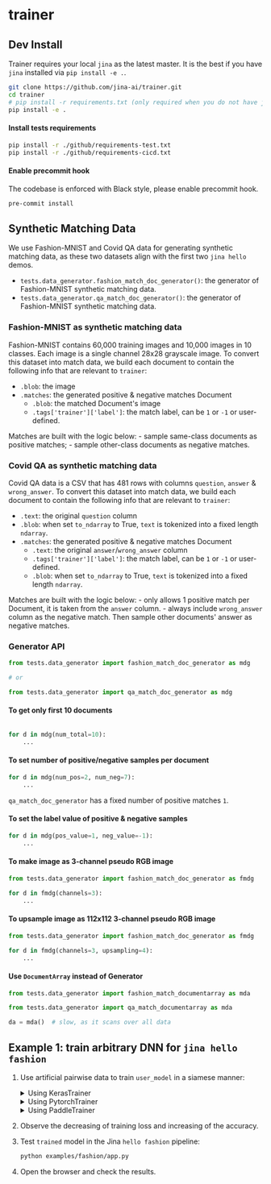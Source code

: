 # trainer

## Dev Install

Trainer requires your local `jina` as the latest master. It is the best if you have `jina` installed via `pip install -e .`.

```bash
git clone https://github.com/jina-ai/trainer.git
cd trainer
# pip install -r requirements.txt (only required when you do not have jina locally) 
pip install -e .
```

#### Install tests requirements

```bash
pip install -r ./github/requirements-test.txt
pip install -r ./github/requirements-cicd.txt
```

#### Enable precommit hook

The codebase is enforced with Black style, please enable precommit hook.

```bash
pre-commit install
```

## Synthetic Matching Data

We use Fashion-MNIST and Covid QA data for generating synthetic matching data, as these two datasets align with the first two `jina hello` demos.

- `tests.data_generator.fashion_match_doc_generator()`: the generator of Fashion-MNIST synthetic matching data.
- `tests.data_generator.qa_match_doc_generator()`: the generator of Fashion-MNIST synthetic matching data.

### Fashion-MNIST as synthetic matching data

Fashion-MNIST contains 60,000 training images and 10,000 images in 10 classes. Each image is a single channel 28x28 grayscale image. To convert this dataset into match data, we build each document to contain the following info that are relevant to `trainer`:

  - `.blob`: the image
  - `.matches`: the generated positive & negative matches Document
    - `.blob`: the matched Document's image 
    - `.tags['trainer']['label']`: the match label, can be `1` or `-1` or user-defined.

Matches are built with the logic below:
    - sample same-class documents as positive matches;
    - sample other-class documents as negative matches.

### Covid QA as synthetic matching data

Covid QA data is a CSV that has 481 rows with columns `question`, `answer` & `wrong_answer`. To convert this dataset into match data, we build each document to contain the following info that are relevant to `trainer`:

 - `.text`: the original `question` column
 - `.blob`: when set `to_ndarray` to True, `text` is tokenized into a fixed length `ndarray`.
 - `.matches`: the generated positive & negative matches Document
   - `.text`: the original `answer`/`wrong_answer` column
   - `.tags['trainer']['label']`: the match label, can be `1` or `-1` or user-defined.
   - `.blob`: when set `to_ndarray` to True, `text` is tokenized into a fixed length `ndarray`.

Matches are built with the logic below:
    - only allows 1 positive match per Document, it is taken from the `answer` column.
    - always include `wrong_answer` column as the negative match. Then sample other documents' answer as negative matches.


### Generator API

```python
from tests.data_generator import fashion_match_doc_generator as mdg

# or

from tests.data_generator import qa_match_doc_generator as mdg
```

#### To get only first 10 documents

```python

for d in mdg(num_total=10):
    ...
```

#### To set number of positive/negative samples per document

```python
for d in mdg(num_pos=2, num_neg=7):
    ...
```

`qa_match_doc_generator` has a fixed number of positive matches `1`.

#### To set the label value of positive & negative samples

```python
for d in mdg(pos_value=1, neg_value=-1):
    ...
```

#### To make image as 3-channel pseudo RGB image

```python
from tests.data_generator import fashion_match_doc_generator as fmdg

for d in fmdg(channels=3):
    ...
```

#### To upsample image as 112x112 3-channel pseudo RGB image

```python
from tests.data_generator import fashion_match_doc_generator as fmdg

for d in fmdg(channels=3, upsampling=4):
    ...
```

#### Use `DocumentArray` instead of Generator

```python
from tests.data_generator import fashion_match_documentarray as mda

from tests.data_generator import qa_match_documentarray as mda

da = mda()  # slow, as it scans over all data
```


## Example 1: train arbitrary DNN for `jina hello fashion`

1. Use artificial pairwise data to train `user_model` in a siamese manner:

   <details>
   <summary>Using KerasTrainer</summary>

   - build a simple dense network with bottleneck

      ```python
     import tensorflow as tf

     user_model = tf.keras.Sequential(
         [
             tf.keras.layers.Flatten(input_shape=(28, 28)),
             tf.keras.layers.Dense(128, activation='relu'),
             tf.keras.layers.Dense(32),
         ]
     )
     ```

   - wrap the user model with our trainer
      ```python
      from trainer.keras import KerasTrainer

      kt = KerasTrainer(user_model, head_layer='CosineLayer')
      ```

   - fit and save the checkpoint

      ```python
      from tests.data_generator import fashion_match_doc_generator as fmdg

      kt.fit(fmdg, epochs=1)
      kt.save('./examples/fashion/trained')
      ```

   </details>

   <details>
   <summary>Using PytorchTrainer</summary>

   - build a simple dense network with bottleneck:
       ```python
       import torch.nn as nn

       user_model = nn.Sequential(
           nn.Flatten(),
           nn.Linear(in_features=784, out_features=128),
           nn.ReLU(),
           nn.Linear(in_features=128, out_features=10)
       )
       ```

   - wrap the user model with our trainer:
       ```python
       from trainer.pytorch import PytorchTrainer

       pt = PytorchTrainer(user_model, head_layer='CosineLayer')
       ```

   - fit and save the checkpoint:

       ```python
       from tests.data_generator import fashion_match_documentarray as fmdg

       pt.fit(fmdg(num_total=50), epochs=10)
       pt.save('./examples/fashion/trained.pt')
       ```

   </details>

   <details>
   <summary>Using PaddleTrainer</summary>
   
    - build a simple dense network with bottleneck:
   
        ```python
        from paddle import nn
        user_model = nn.Sequential(
            nn.Flatten(start_axis=1),
            nn.Linear(in_features=784, out_features=128),
            nn.ReLU(),
            nn.Linear(in_features=128, out_features=32)
        )
        ```
    - wrap the user model with our trainer
   
        ```python
       from trainer.paddle import PaddleTrainer
      
       pt = PaddleTrainer(user_model, head_layer='CosineLayer')
       ```
      
    - fit and save the checkpoint
   
        ```python
       from tests.data_generator import fashion_match_documentarray as fmdg

       pt.fit(fmdg(num_total=50), epochs=10)
       
       from paddle.static import InputSpec
       x_spec = InputSpec(shape=[None, 28, 28], name='x')
       pt.save('examples/fashion/paddle_ckpt', input_spec=[x_spec])
       ```
   </details>

2. Observe the decreasing of training loss and increasing of the accuracy.

3. Test `trained` model in the Jina `hello fashion` pipeline:
    ```bash
    python examples/fashion/app.py
    ```

4. Open the browser and check the results.

    
